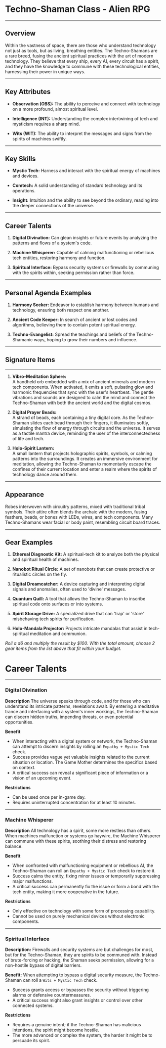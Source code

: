 # Techno-Shaman Class - Alien RPG

---

## Overview

Within the vastness of space, there are those who understand technology not just as tools, but as living, breathing entities. The Techno-Shamans are a rare breed, fusing the ancient spiritual practices with the art of modern technology. They believe that every ship, every AI, every circuit has a spirit, and they have the knowledge to commune with these technological entities, harnessing their power in unique ways.

---

## Key Attributes

- **Observation (OBS):** The ability to perceive and connect with technology on a more profound, almost spiritual level.
  
- **Intelligence (INT):** Understanding the complex intertwining of tech and mysticism requires a sharp mind.
  
- **Wits (WIT):** The ability to interpret the messages and signs from the spirits of machines swiftly.

---

## Key Skills

- **Mystic Tech:** Harness and interact with the spiritual energy of machines and devices.
  
- **Comtech:** A solid understanding of standard technology and its operations.
  
- **Insight:** Intuition and the ability to see beyond the ordinary, reading into the deeper connections of the universe.

---

## Career Talents

1. **Digital Divination:** Can glean insights or future events by analyzing the patterns and flows of a system's code.
  
2. **Machine Whisperer:** Capable of calming malfunctioning or rebellious tech entities, restoring harmony and function.
  
3. **Spiritual Interface:** Bypass security systems or firewalls by communing with the spirits within, seeking permission rather than force.

---

## Personal Agenda Examples

1. **Harmony Seeker:** Endeavor to establish harmony between humans and technology, ensuring both respect one another.

2. **Ancient Code Keeper:** In search of ancient or lost codes and algorithms, believing them to contain potent spiritual energy.
  
3. **Techno-Evangelist:** Spread the teachings and beliefs of the Techno-Shamanic ways, hoping to grow their numbers and influence.

---

## Signature Items

---

1. **Vibro-Meditation Sphere:**  
   A handheld orb embedded with a mix of ancient minerals and modern tech components. When activated, it emits a soft, pulsating glow and harmonic frequencies that sync with the user's heartbeat. The gentle vibrations and sounds are designed to calm the mind and connect the Techno-Shaman with both the ancient world and the digital cosmos.

2. **Digital Prayer Beads:**  
   A strand of beads, each containing a tiny digital core. As the Techno-Shaman slides each bead through their fingers, it illuminates softly, simulating the flow of energy through circuits and the universe. It serves as a tactile mantra device, reminding the user of the interconnectedness of life and tech.

3. **Holo-Spirit Lantern:**  
   A small lantern that projects holographic spirits, symbols, or calming patterns into the surroundings. It creates an immersive environment for meditation, allowing the Techno-Shaman to momentarily escape the confines of their current location and enter a realm where the spirits of technology dance around them.

---

## Appearance

Robes interwoven with circuitry patterns, mixed with traditional tribal symbols. Their attire often blends the archaic with the modern, fusing feathers, beads, or bones with LEDs, wires, and tech components. Many Techno-Shamans wear facial or body paint, resembling circuit board traces.

---

## Gear Examples

1. **Ethereal Diagnostic Kit:** A spiritual-tech kit to analyze both the physical and spiritual health of machines.
  
2. **Nanobot Ritual Circle:** A set of nanobots that can create protective or ritualistic circles on the fly.
  
3. **Digital Dreamcatcher:** A device capturing and interpreting digital signals and anomalies, often used to 'divine' messages.
  
4. **Quantum Quill:** A tool that allows the Techno-Shaman to inscribe spiritual code onto surfaces or into systems.
  
5. **Spirit Storage Drive:** A specialized drive that can 'trap' or 'store' misbehaving tech spirits for purification.
  
6. **Holo-Mandala Projector:** Projects intricate mandalas that assist in tech-spiritual meditation and communion.

*Roll a d6 and multiply the result by $100. With the total amount, choose 2 gear items from the list above that fit within your budget.*


# Career Talents

---

### Digital Divination

**Description**
The universe speaks through code, and for those who can understand its intricate patterns, revelations await. By entering a meditative trance and interfacing with a system's inner workings, the Techno-Shaman can discern hidden truths, impending threats, or even potential opportunities.

**Benefit**
- When interacting with a digital system or network, the Techno-Shaman can attempt to discern insights by rolling an `Empathy + Mystic Tech` check.
- Success provides vague yet valuable insights related to the current situation or location. The Game Mother determines the specifics based on context.
- A critical success can reveal a significant piece of information or a vision of an upcoming event.

**Restrictions**
- Can be used once per in-game day.
- Requires uninterrupted concentration for at least 10 minutes.

---

### Machine Whisperer

**Description**
All technology has a spirit, some more restless than others. When machines malfunction or systems go haywire, the Machine Whisperer can commune with these spirits, soothing their distress and restoring balance.

**Benefit**
- When confronted with malfunctioning equipment or rebellious AI, the Techno-Shaman can roll an `Empathy + Mystic Tech` check to restore it.
- Success calms the entity, fixing minor issues or temporarily suppressing major malfunctions.
- A critical success can permanently fix the issue or form a bond with the tech entity, making it more cooperative in the future.

**Restrictions**
- Only effective on technology with some form of processing capability.
- Cannot be used on purely mechanical devices without electronic components.

---

### Spiritual Interface

**Description:** Firewalls and security systems are but challenges for most, but for the Techno-Shaman, they are spirits to be communed with. Instead of brute-forcing or hacking, the Shaman seeks permission, allowing for a non-hostile bypass of digital barriers.

**Benefit:** When attempting to bypass a digital security measure, the Techno-Shaman can roll a `Wits + Mystic Tech` check.
- Success grants access or bypasses the security without triggering alarms or defensive countermeasures.
- A critical success might also grant insights or control over other connected systems.

**Restrictions**
- Requires a genuine intent; if the Techno-Shaman has malicious intentions, the spirit might become hostile.
- The more advanced or complex the system, the harder it might be to persuade its spirit.


